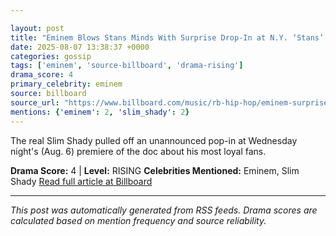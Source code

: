 ```yaml
---

layout: post
title: "Eminem Blows Stans Minds With Surprise Drop-In at N.Y. ‘Stans’ Premiere: ‘Thank You From the Bottom of My Heart’""
date: 2025-08-07 13:38:37 +0000
categories: gossip
tags: ['eminem', 'source-billboard', 'drama-rising']
drama_score: 4
primary_celebrity: eminem
source: billboard
source_url: "https://www.billboard.com/music/rb-hip-hop/eminem-surprise-appearance-stans-doc-premiere-new-york-1236038438/""
mentions: {'eminem': 2, 'slim_shady': 2}
---
```


The real Slim Shady pulled off an unannounced pop-in at Wednesday night's (Aug. 6) premiere of the doc about his most loyal fans.

**Drama Score:** 4 | **Level:** RISING **Celebrities Mentioned:** Eminem, Slim Shady [Read full article at Billboard](https://www.billboard.com/music/rb-hip-hop/eminem-surprise-appearance-stans-doc-premiere-new-york-1236038438/)

---

*This post was automatically generated from RSS feeds. Drama scores are calculated based on mention frequency and source reliability.*